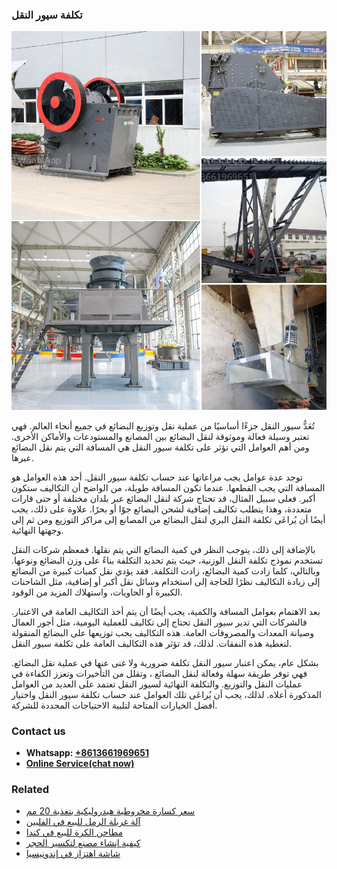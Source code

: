 <h3>تكلفة سيور النقل</h3><img src='1701850761.jpg' alt=''><p>تُعَدُّ سيور النقل جزءًا أساسيًا من عملية نقل وتوزيع البضائع في جميع أنحاء العالم. فهي تعتبر وسيلة فعالة وموثوقة لنقل البضائع بين المصانع والمستودعات والأماكن الأخرى. ومن أهم العوامل التي تؤثر على تكلفة سيور النقل هي المسافة التي يتم نقل البضائع عبرها.</p><p>توجد عدة عوامل يجب مراعاتها عند حساب تكلفة سيور النقل. أحد هذه العوامل هو المسافة التي يجب القطعها. عندما تكون المسافة طويلة، من الواضح أن التكاليف ستكون أكبر. فعلى سبيل المثال، قد تحتاج شركة لنقل البضائع عبر بلدان مختلفة أو حتى قارات متعددة، وهذا يتطلب تكاليف إضافية لشحن البضائع جوًا أو بحرًا. علاوة على ذلك، يجب أيضًا أن يُراعَى تكلفة النقل البري لنقل البضائع من المصانع إلى مراكز التوزيع ومن ثم إلى وجهتها النهائية.</p><p>بالإضافة إلى ذلك، يتوجب النظر في كمية البضائع التي يتم نقلها. فمعظم شركات النقل تستخدم نموذج تكلفة النقل الوزنية، حيث يتم تحديد التكلفة بناءً على وزن البضائع ونوعها. وبالتالي، كلما زادت كمية البضائع، زادت التكلفة. فقد يؤدي نقل كميات كبيرة من البضائع إلى زيادة التكاليف نظرًا للحاجة إلى استخدام وسائل نقل أكبر أو إضافية، مثل الشاحنات الكبيرة أو الحاويات، واستهلاك المزيد من الوقود.</p><p>بعد الاهتمام بعوامل المسافة والكمية، يجب أيضًا أن يتم أخذ التكاليف العامة في الاعتبار. فالشركات التي تدير سيور النقل تحتاج إلى تكاليف للعملية اليومية، مثل أجور العمال وصيانة المعدات والمصروفات العامة. هذه التكاليف يجب توزيعها على البضائع المنقولة لتغطية هذه النفقات. لذلك، قد تؤثر هذه التكاليف العامة على تكلفة سيور النقل.</p><p>بشكل عام، يمكن اعتبار سيور النقل تكلفة ضرورية ولا غنى عنها في عملية نقل البضائع. فهي توفر طريقة سهلة وفعالة لنقل البضائع ، وتقلل من التأخيرات وتعزز الكفاءة في عمليات النقل والتوزيع. والتكلفة النهائية لسيور النقل تعتمد على العديد من العوامل المذكورة أعلاه. لذلك، يجب أن يُراعَى تلك العوامل عند حساب تكلفة سيور النقل واختيار أفضل الخيارات المتاحة لتلبية الاحتياجات المحددة للشركة.</p><h3>Contact us</h3><ul><li><strong>Whatsapp:&nbsp;<a href="https://wa.me/8613661969651">+8613661969651</a></strong></li><li><a href="https://swt.shibang-china.com/?git&amp;zhl&amp;تكلفة سيور النقل"><strong>Online Service(chat now)</strong></a></li></ul><h3>Related</h3><ul><li><a href='سعر كسارة مخروطية هيدروليكية بتغذية 20 مم.md'>سعر كسارة مخروطية هيدروليكية بتغذية 20 مم</a></li><li><a href='آلة غربلة الرمل للبيع في الفلبين.md'>آلة غربلة الرمل للبيع في الفلبين</a></li><li><a href='مطاحن الكرة للبيع في كندا.md'>مطاحن الكرة للبيع في كندا</a></li><li><a href='كيفية إنشاء مصنع لتكسير الحجر.md'>كيفية إنشاء مصنع لتكسير الحجر</a></li><li><a href='شاشة اهتزاز في إندونيسيا.md'>شاشة اهتزاز في إندونيسيا</a></li></ul>
